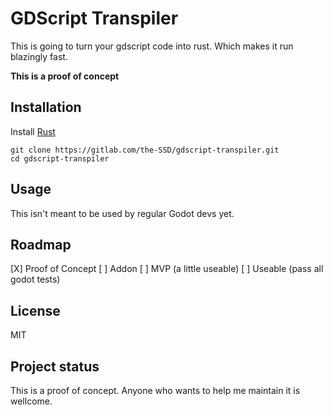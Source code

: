 # GDScript Transpiler
This is going to turn your gdscript code into rust.
Which makes it run blazingly fast.

**This is a proof of concept**


## Installation
Install [Rust](https://www.rust-lang.org/tools/install)

```
git clone https://gitlab.com/the-SSD/gdscript-transpiler.git
cd gdscript-transpiler
```

## Usage
This isn't meant to be used by regular Godot devs yet.

## Roadmap
[X] Proof of Concept
[ ] Addon
[ ] MVP (a little useable)
[ ] Useable (pass all godot tests)


## License
MIT

## Project status
This is a proof of concept. Anyone who wants to help me maintain it is wellcome.
